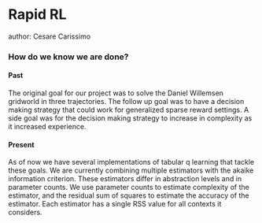 # Rapid RL

author: Cesare Carissimo

### How do we know we are done? 

#### Past

The original goal for our project was to solve the Daniel Willemsen gridworld in three trajectories. The follow up goal was to have a decision making strategy that could work for generalized sparse reward settings. A side goal was for the decision making strategy to increase in complexity as it increased experience. 

#### Present

As of now we have several implementations of tabular q learning that tackle these goals. We are currently combining multiple estimators with the akaike information criterion. These estimators differ in abstraction levels and in parameter counts. We use parameter counts to estimate complexity of the estimator, and the residual sum of squares to estimate the accuracy of the estimator. Each estimator has a single RSS value for all contexts it considers. 

